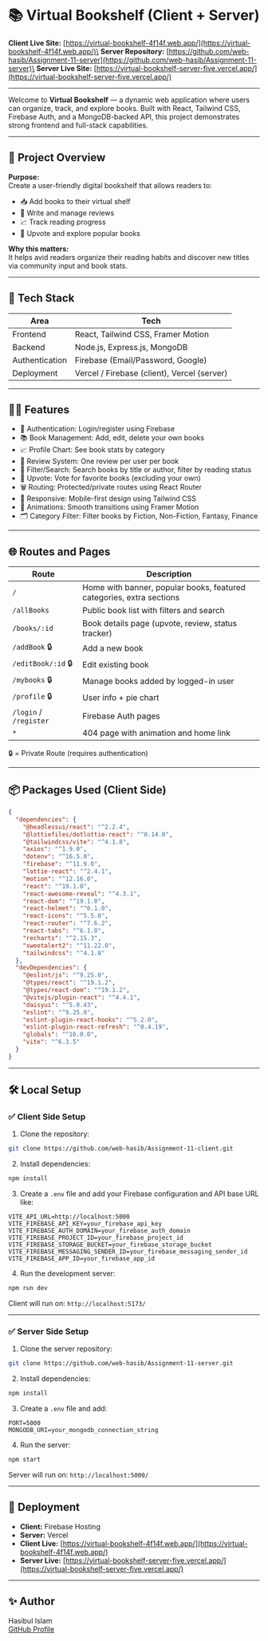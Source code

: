 # 📚 Virtual Bookshelf (Client + Server)

**Client Live Site:** [https://virtual-bookshelf-4f14f.web.app/](https://virtual-bookshelf-4f14f.web.app/)\
**Server Repository:** [https://github.com/web-hasib/Assignment-11-server](https://github.com/web-hasib/Assignment-11-server)\
**Server Live Site:** [https://virtual-bookshelf-server-five.vercel.app/](https://virtual-bookshelf-server-five.vercel.app/)

---

Welcome to **Virtual Bookshelf** — a dynamic web application where users can organize, track, and explore books. Built with React, Tailwind CSS, Firebase Auth, and a MongoDB-backed API, this project demonstrates strong frontend and full-stack capabilities.

---

## 🚀 Project Overview

**Purpose:**\
Create a user-friendly digital bookshelf that allows readers to:

- 📥 Add books to their virtual shelf
- 💬 Write and manage reviews
- 📈 Track reading progress
- 🔼 Upvote and explore popular books

**Why this matters:**\
It helps avid readers organize their reading habits and discover new titles via community input and book stats.

---

## 🧰 Tech Stack

| Area           | Tech                                        |
| -------------- | ------------------------------------------- |
| Frontend       | React, Tailwind CSS, Framer Motion          |
| Backend        | Node.js, Express.js, MongoDB                |
| Authentication | Firebase (Email/Password, Google)           |
| Deployment     | Vercel / Firebase (client), Vercel (server) |

---

## 🧑‍💻 Features

- 🔐 Authentication: Login/register using Firebase
- 📚 Book Management: Add, edit, delete your own books
- 📈 Profile Chart: See book stats by category
- 💬 Review System: One review per user per book
- 🔎 Filter/Search: Search books by title or author, filter by reading status
- 🔼 Upvote: Vote for favorite books (excluding your own)
- 🗑️ Routing: Protected/private routes using React Router
- 🧪 Responsive: Mobile-first design using Tailwind CSS
- 🔀 Animations: Smooth transitions using Framer Motion
- 🗂️ Category Filter: Filter books by Fiction, Non-Fiction, Fantasy, Finance

---

## 🌐 Routes and Pages

| Route                  | Description                                                          |
| ---------------------- | -------------------------------------------------------------------- |
| `/`                    | Home with banner, popular books, featured categories, extra sections |
| `/allBooks`            | Public book list with filters and search                             |
| `/books/:id`           | Book details page (upvote, review, status tracker)                   |
| `/addBook` 🔒          | Add a new book                                                       |
| `/editBook/:id` 🔒     | Edit existing book                                                   |
| `/mybooks` 🔒          | Manage books added by logged-in user                                 |
| `/profile` 🔒          | User info + pie chart                                                |
| `/login` / `/register` | Firebase Auth pages                                                  |
| `*`                    | 404 page with animation and home link                                |

🔒 = Private Route (requires authentication)

---

## 📦 Packages Used (Client Side)

```json
{
  "dependencies": {
    "@headlessui/react": "^2.2.4",
    "@lottiefiles/dotlottie-react": "^0.14.0",
    "@tailwindcss/vite": "^4.1.8",
    "axios": "^1.9.0",
    "dotenv": "^16.5.0",
    "firebase": "^11.9.0",
    "lottie-react": "^2.4.1",
    "motion": "^12.16.0",
    "react": "^19.1.0",
    "react-awesome-reveal": "^4.3.1",
    "react-dom": "^19.1.0",
    "react-helmet": "^6.1.0",
    "react-icons": "^5.5.0",
    "react-router": "^7.6.2",
    "react-tabs": "^6.1.0",
    "recharts": "^2.15.3",
    "sweetalert2": "^11.22.0",
    "tailwindcss": "^4.1.8"
  },
  "devDependencies": {
    "@eslint/js": "^9.25.0",
    "@types/react": "^19.1.2",
    "@types/react-dom": "^19.1.2",
    "@vitejs/plugin-react": "^4.4.1",
    "daisyui": "^5.0.43",
    "eslint": "^9.25.0",
    "eslint-plugin-react-hooks": "^5.2.0",
    "eslint-plugin-react-refresh": "^0.4.19",
    "globals": "^16.0.0",
    "vite": "^6.3.5"
  }
}
```

---

## 🛠️ Local Setup

### ✅ Client Side Setup

1. Clone the repository:

```bash
git clone https://github.com/web-hasib/Assignment-11-client.git
```

2. Install dependencies:

```bash
npm install
```

3. Create a `.env` file and add your Firebase configuration and API base URL like:

```env
VITE_API_URL=http://localhost:5000
VITE_FIREBASE_API_KEY=your_firebase_api_key
VITE_FIREBASE_AUTH_DOMAIN=your_firebase_auth_domain
VITE_FIREBASE_PROJECT_ID=your_firebase_project_id
VITE_FIREBASE_STORAGE_BUCKET=your_firebase_storage_bucket
VITE_FIREBASE_MESSAGING_SENDER_ID=your_firebase_messaging_sender_id
VITE_FIREBASE_APP_ID=your_firebase_app_id
```

4. Run the development server:

```bash
npm run dev
```

Client will run on: `http://localhost:5173/`

---

### ✅ Server Side Setup

1. Clone the server repository:

```bash
git clone https://github.com/web-hasib/Assignment-11-server.git
```

2. Install dependencies:

```bash
npm install
```

3. Create a `.env` file and add:

```env
PORT=5000
MONGODB_URI=your_mongodb_connection_string
```

4. Run the server:

```bash
npm start
```

Server will run on: `http://localhost:5000/`

---

## 🔗 Deployment

- **Client:** Firebase Hosting
- **Server:** Vercel
- **Client Live:** [https://virtual-bookshelf-4f14f.web.app/](https://virtual-bookshelf-4f14f.web.app/)
- **Server Live:** [https://virtual-bookshelf-server-five.vercel.app/](https://virtual-bookshelf-server-five.vercel.app/)

---

## ✨ Author

Hasibul Islam\
[GitHub Profile](https://github.com/web-hasib)


